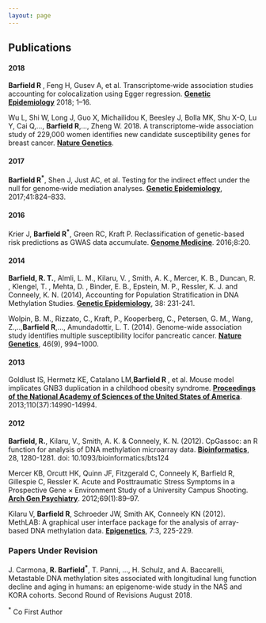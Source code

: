 ```yaml
---
layout: page
---
```

<html lang="en-us">
<h2> Publications

<h4 id="2018">2018</h4>

<p><b>Barfield R </b>, Feng H, Gusev A, et al. Transcriptome‐wide association studies accounting for colocalization using Egger regression.  <a href="https://doi.org/10.1002/gepi.22131"><b>Genetic Epidemiology</b></a> 2018; 1–16.</p>

<p>Wu L, Shi W, Long J, Guo X, Michailidou K, Beesley J, Bolla MK, Shu X-O, Lu Y, Cai Q,..., <b>Barfield R</b>,..., Zheng W. 2018. A transcriptome-wide association study of 229,000 women identifies new candidate susceptibility genes for breast cancer. <a href="https://www.nature.com/articles/s41588-018-0132-x"><b>Nature Genetics</b></a>.<p>

<h4 id="2017">2017</h4>

<p><b>Barfield R<sup>*</sup></b>, Shen J, Just AC, et al. Testing for the indirect effect under the null for genome‐wide mediation analyses. <a href="https://doi.org/10.1002/gepi.22084"><b>Genetic Epidemiology</b></a>, 2017;41:824–833.</p>

<h4 id="2016">2016</h4>

<p>Krier J, <b>Barfield R<sup>*</sup></b>, Green RC, Kraft P. Reclassification of genetic-based risk predictions as GWAS data accumulate. <a href="http://doi.org/10.1186/s13073-016-0272-5"><b>Genome Medicine</b></a>. 2016;8:20.</p>

<h4 id="2014">2014</h4>

<p><b>Barfield, R. T.</b>, Almli, L. M., Kilaru, V. , Smith, A. K., Mercer, K. B., Duncan, R. , Klengel, T. , Mehta, D. , Binder, E. B., Epstein, M. P., Ressler, K. J. and Conneely, K. N. (2014), Accounting for Population Stratification in DNA Methylation Studies. <a href="https://doi.org/10.1002/gepi.21789"><b>Genetic Epidemiology</b></a>, 38: 231-241.</p>

<p>Wolpin, B. M., Rizzato, C., Kraft, P., Kooperberg, C., Petersen, G. M., Wang, Z.,..,<b>Barfield R</b>,..., Amundadottir, L. T. (2014). Genome-wide association study identifies multiple susceptibility locifor pancreatic cancer. <a href="http://doi.org/10.1038/ng.3052"><b>Nature Genetics</b></a>, 46(9), 994–1000.</p> 

<h4 id="2013">2013</h4>

<p>Goldlust IS, Hermetz KE, Catalano LM,<b>Barfield R </b>, et al. Mouse model implicates GNB3 duplication in a childhood obesity syndrome. <a href="http://doi.org/10.1073/pnas.1305999110"><b>Proceedings of the National Academy of Sciences of the United States of America</b></a>. 2013;110(37):14990-14994.</p>

<h4 id="2012">2012</h4>

<p><b>Barfield, R.</b>, Kilaru, V., Smith, A. K. & Conneely, K. N. (2012). CpGassoc: an R function for analysis of DNA methylation microarray data. <a href="https://academic.oup.com/bioinformatics/article/28/9/1280/312316"><b>Bioinformatics</b></a>, 28, 1280-1281. doi: 10.1093/bioinformatics/bts124</p> 

<p>Mercer KB, Orcutt HK, Quinn JF, Fitzgerald C, Conneely K, Barfield R, Gillespie C, Ressler K. Acute and Posttraumatic Stress Symptoms in a Prospective Gene × Environment Study of a University Campus Shooting. <a href="https://jamanetwork.com/journals/jamapsychiatry/fullarticle/1107439"><b>Arch Gen Psychiatry</b></a>. 2012;69(1):89–97.</p>

<p>Kilaru V, <b>Barfield R</b>, Schroeder JW, Smith AK, Conneely KN (2012). MethLAB: A graphical user interface package for the analysis of array-based DNA methylation data. <a href="https://doi.org/10.4161/epi.7.3.19284"><b>Epigenetics</b></a>, 7:3, 225-229.</p>

<h3 id="Co-Papers">Papers Under Revision</h3>

<p>J. Carmona, <b>R. Barfield<sup>*</sup></b>, T. Panni, ..., H. Schulz, and A. Baccarelli, Metastable DNA methylation sites associated with longitudinal lung function decline and aging in humans: an epigenome-wide study in the NAS and KORA cohorts. Second Round of Revisions August 2018. </p> 



<sup>*</sup> Co First Author
